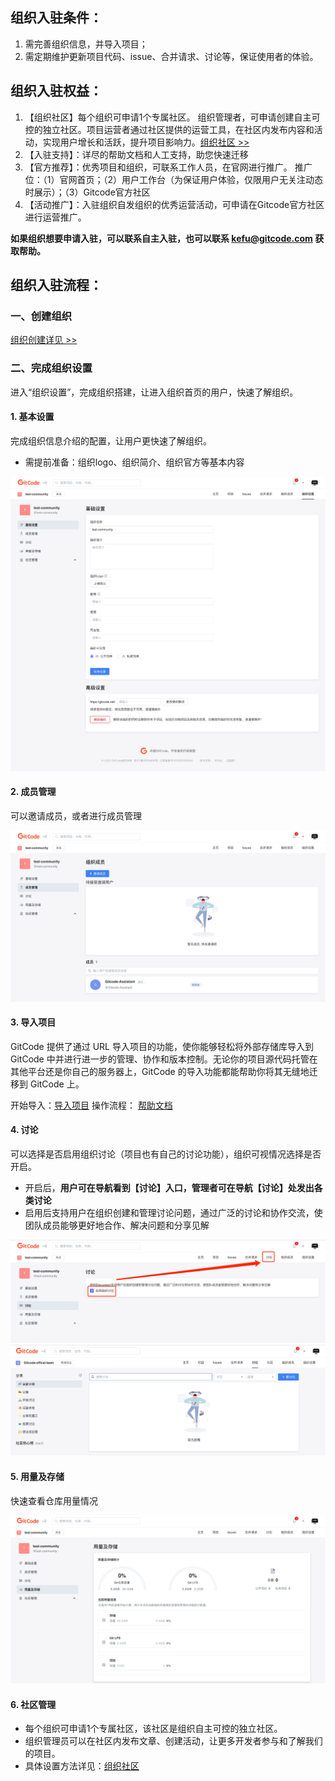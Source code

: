## 组织入驻条件：
1. 需完善组织信息，并导入项目；
2. 需定期维护更新项目代码、issue、合并请求、讨论等，保证使用者的体验。

## 组织入驻权益：
1. 【组织社区】每个组织可申请1个专属社区。
组织管理者，可申请创建自主可控的独立社区。项目运营者通过社区提供的运营工具，在社区内发布内容和活动，实现用户增长和活跃，提升项目影响力。[组织社区 >>](组织社区.md)
3. 【入驻支持】：详尽的帮助文档和人工支持，助您快速迁移
4. 【官方推荐】：优秀项目和组织，可联系工作人员，在官网进行推广。 
推广位：（1）官网首页；（2）用户工作台（为保证用户体验，仅限用户无关注动态时展示）；（3）Gitcode官方社区
6. 【活动推广】：入驻组织自发组织的优秀运营活动，可申请在Gitcode官方社区进行运营推广。

**如果组织想要申请入驻，可以联系自主入驻，也可以联系 kefu@gitcode.com 获取帮助。**


## 组织入驻流程：

### 一、创建组织

[组织创建详见 >>](组织/新建组织.md)

### 二、完成组织设置

进入“组织设置”，完成组织搭建，让进入组织首页的用户，快速了解组织。

#### 1. 基本设置

完成组织信息介绍的配置，让用户更快速了解组织。

* 需提前准备：组织logo、组织简介、组织官方等基本内容

![基础设置](../images/基础设置.png)

#### 2. 成员管理

可以邀请成员，或者进行成员管理

![成员管理](../images/成员管理.png)

#### 3. 导入项目
GitCode 提供了通过 URL 导入项目的功能，使你能够轻松将外部存储库导入到 GitCode 中并进行进一步的管理、协作和版本控制。无论你的项目源代码托管在其他平台还是你自己的服务器上，GitCode 的导入功能都能帮助你将其无缝地迁移到 GitCode 上。


开始导入：[导入项目](https://gitcode.com/create/import)
操作流程： [帮助文档](导入项目.md)

#### 4. 讨论

可以选择是否启用组织讨论（项目也有自己的讨论功能），组织可视情况选择是否开启。

* 开启后，**用户可在导航看到【讨论】入口，管理者可在导航【讨论】处发出各类讨论**
* 启用后支持用户在组织创建和管理讨论问题，通过广泛的讨论和协作交流，使团队成员能够更好地合作、解决问题和分享见解

![开启讨论](../images/开启讨论.png)
![讨论类型](../images/讨论类型.png)

#### 5. 用量及存储

快速查看仓库用量情况

![用量及存储](../images/用量及存储.png)

#### 6. 社区管理

*   每个组织可申请1个专属社区，该社区是组织自主可控的独立社区。
*   组织管理员可以在社区内发布文章、创建活动，让更多开发者参与和了解我们的项目。
*   具体设置方法详见：[组织社区](组织/组织社区.md)